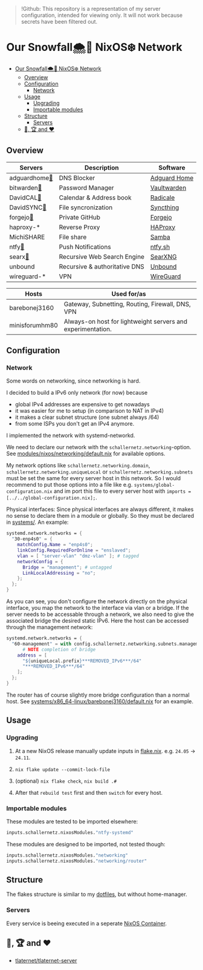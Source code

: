> !Github: This repository is a representation of my server configuration, intended for viewing only. It will not work because secrets have been filtered out.

# Our Snowfall🌨️🍂 NixOS❄️ Network

-   [Our Snowfall🌨️🍂 NixOS❄️ Network](#our-snowfall️-nixos️-network)
    -   [Overview](#overview)
    -   [Configuration](#configuration)
        -   [Network](#network)
    -   [Usage](#usage)
        -   [Upgrading](#upgrading)
        -   [Importable modules](#importable-modules)
    -   [Structure](#structure)
        -   [Servers](#servers)
    -   [👀, 🏆 and ❤️](#--and-️)

## Overview

| Servers                                                   | Description                   | Software                                                   |
| --------------------------------------------------------- | ----------------------------- | ---------------------------------------------------------- |
| adguardhome[🔗](https://adguardhome.lan.***REMOVED_DOMAIN***/) | DNS Blocker                   | [Adguard Home](https://github.com/AdguardTeam/AdGuardHome) |
| bitwarden[🔗](https://bitwarden.lan.***REMOVED_DOMAIN***/)     | Password Manager              | [Vaultwarden](https://github.com/dani-garcia/vaultwarden)  |
| DavidCAL[🔗](https://davidcal.lan.***REMOVED_DOMAIN***/.web/)  | Calendar & Address book       | [Radicale](https://github.com/Kozea/Radicale)              |
| DavidSYNC[🔗](https://davidsync.lan.***REMOVED_DOMAIN***/)     | File syncronization           | [Syncthing](https://github.com/syncthing/syncthing)        |
| forgejo[🔗](https://forgejo.lan.***REMOVED_DOMAIN***)          | Private GitHub                | [Forgejo](https://forgejo.org/)                            |
| haproxy-\*                                                | Reverse Proxy                 | [HAProxy](https://github.com/haproxy/haproxy)              |
| MichiSHARE                                                | File share                    | [Samba](https://wiki.nixos.org/wiki/Samba)                 |
| ntfy[🔗](https://ntfy.lan.***REMOVED_DOMAIN***/)               | Push Notifications            | [ntfy.sh](https://github.com/binwiederhier/ntfy)           |
| searx[🔗](https://searx.***REMOVED_DOMAIN***/)                 | Recursive Web Search Engine   | [SearXNG](https://github.com/searxng/searxng)              |
| unbound                                                   | Recursive & authoritative DNS | [Unbound](https://github.com/NLnetLabs/unbound)            |
| wireguard-\*                                              | VPN                           | [WireGuard](https://www.wireguard.com/)                    |

| Hosts          | Used for/as                                                 |
| -------------- | ----------------------------------------------------------- |
| barebonej3160  | Gateway, Subnetting, Routing, Firewall, DNS, VPN            |
| minisforumhm80 | Always-on host for lightweight servers and experimentation. |

## Configuration

### Network

Some words on networking, since networking is hard.

I decided to build a IPv6 only network (for now) because

-   global IPv4 addresses are expensive to get nowadays
-   it was easier for me to setup (in comparison to NAT in IPv4)
-   it makes a clear subnet structure (one subnet always /64)
-   from some ISPs you don't get an IPv4 anymore.

I implemented the network with systemd-networkd.

We need to declare our network with the `schallernetz.networking`-option. See [modules/nixos/networking/default.nix](https://github.com/dafitt/schallernetz/blob/main/modules/nixos/networking/default.nix) for available options.

My network options like `schallernetz.networking.domain`, `schallernetz.networking.uniqueLocal` or `schallernetz.networking.subnets` must be set the same for every server host in this network. So I would recommend to put those options into a file like e.g. `systems/global-configuration.nix` and im port this file to every server host with `imports = [../../global-configuration.nix];`.

Physical interfaces: Since physical interfaces are always different, it makes no sense to declare them in a module or globally. So they must be declared in [systems/](https://github.com/dafitt/schallernetz/blob/main/systems/). An example:

```nix
systemd.network.networks = {
  "30-enp4s0" = {
    matchConfig.Name = "enp4s0";
    linkConfig.RequiredForOnline = "enslaved";
    vlan = [ "server-vlan" "dmz-vlan" ]; # tagged
    networkConfig = {
      Bridge = "management"; # untagged
      LinkLocalAddressing = "no";
    };
  };
}
```

As you can see, you don't configure the network directly on the physical interface, you map the network to the interface via vlan or a bridge. If the server needs to be accessable through a network, we also need to give the associated bridge the desired static IPv6. Here the host can be accessed through the management network:

```nix
systemd.network.networks = {
  "60-management" = with config.schallernetz.networking.subnets.management; {
      # NOTE completion of bridge
    address = [
      "${uniqueLocal.prefix}***REMOVED_IPv6***/64"
      "***REMOVED_IPv6***/64"
    ];
  };
}
```

The router has of course slightly more bridge configuration than a normal host. See [systems/x86_64-linux/barebonej3160/default.nix](https://github.com/dafitt/schallernetz/blob/main/systems/x86_64-linux/barebonej3160/default.nix) for an example.

## Usage

### Upgrading

1. At a new NixOS release manually update inputs in [flake.nix](https://github.com/dafitt/schallernetz/blob/main/flake.nix). e.g. `24.05` -> `24.11`.

2. `nix flake update --commit-lock-file`

3. (optional) `nix flake check`, `nix build .#`

4. After that `rebuild test` first and then `switch` for every host.

### Importable modules

These modules are tested to be imported elsewhere:

```nix
inputs.schallernetz.nixosModules."ntfy-systemd"
```

These modules are designed to be imported, not tested though:

```nix
inputs.schallernetz.nixosModules."networking"
inputs.schallernetz.nixosModules."networking/router"
```

## Structure

The flakes structure is similar to my [dotfiles](https://github.com/dafitt/dotfiles?tab=readme-ov-file#structure), but without home-manager.

### Servers

Every service is beeing executed in a seperate [NixOS Container](https://wiki.nixos.org/wiki/NixOS_Containers).

## 👀, 🏆 and ❤️

-   [tlaternet/tlaternet-server](https://gitea.tlater.net/tlaternet/tlaternet-server)
